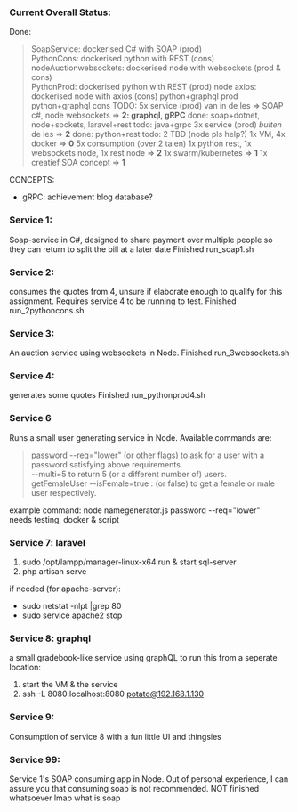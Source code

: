 ### Current Overall Status:
Done:
> SoapService: dockerised C# with SOAP (prod)  
> PythonCons: dockerised python with REST (cons)  
> nodeAuctionwebsockets: dockerised node with websockets (prod & cons)  
> PythonProd: dockerised python with REST (prod)
> node axios: dockerised node with axios (cons)
> python+graphql prod
> python+graphql cons
TODO:
> 5x service (prod) van in de les => SOAP c#, node websockets => **2: graphql, gRPC**
done: soap+dotnet, node+sockets, laravel+rest
todo: java+grpc
> 3x service (prod) *buiten* de les => **2**
done: python+rest
todo: 2 TBD (node pls help?)
> 1x VM, 4x docker => **0**
> 5x consumption (over 2 talen)
1x python rest, 1x websockets node, 1x rest node => **2**
> 1x swarm/kubernetes => **1**
> 1x creatief SOA concept => **1**

CONCEPTS:
- gRPC: achievement blog database?

### Service 1:
Soap-service in C#, designed to share payment over multiple people so they can return to split the bill at a later date
Finished
run_soap1.sh

### Service 2:
consumes the quotes from 4, unsure if elaborate enough to qualify for this assignment.
Requires service 4 to be running to test.
Finished
run_2pythoncons.sh

### Service 3:
An auction service using websockets in Node.
Finished
run_3websockets.sh

### Service 4:
generates some quotes
Finished
run_pythonprod4.sh


### Service 6
Runs a small user generating service in Node. Available commands are:
> password --req="lower" (or other flags) to ask for a user with a password satisfying above requirements.  
--multi=5 to return 5 (or a different number of) users.  
getFemaleUser --isFemale=true : (or false) to get a female or male user respectively.

example command: node namegenerator.js password --req="lower"  
needs testing, docker & script

### Service 7: laravel
1. sudo /opt/lampp/manager-linux-x64.run & start sql-server
2. php artisan serve

if needed (for apache-server):
- sudo netstat -nlpt |grep 80
- sudo service apache2 stop

### Service 8: graphql
a small gradebook-like service using graphQL
to run this from a seperate location:
1. start the VM & the service
2. ssh -L 8080:localhost:8080 potato@192.168.1.130

### Service 9:
Consumption of service 8 with a fun little UI and thingsies

### Service 99:
Service 1's SOAP consuming app in Node. Out of personal experience, I can assure you that consuming soap is not recommended.
NOT finished whatsoever lmao what is soap


